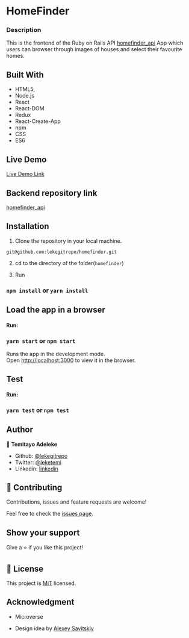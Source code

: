 # HomeFinder

### Description
This is the frontend of the Ruby on Rails API [homefinder_api](https://github.com/lekegitrepo/homefinder_api/tree/homefinder_api) App which users can browser through images of houses and select their favourite homes.

## Built With

- HTML5,
- Node.js
- React
- React-DOM
- Redux
- React-Create-App
- npm
- CSS
- ES6

## Live Demo

[Live Demo Link]( https://homefinderapp.netlify.app/)

## Backend repository link
[homefinder_api](https://github.com/lekegitrepo/homefinder_api/tree/homefinder_api)

## Installation

1. Clone the repository in your local machine.

```
git@github.com:lekegitrepo/homefinder.git
```
2. cd to the directory of the folder(`homefinder`)

2. Run

### `npm install` or `yarn install`

## Load the app in a browser

#### Run:

### `yarn start` or `npm start`

Runs the app in the development mode.<br />
Open [http://localhost:3000](http://localhost:3000) to view it in the browser.

## Test

#### Run:

### `yarn test` or `npm test`


## Author

👤 **Temitayo Adeleke**

- Github: [@lekegitrepo](https://github.com/lekegitrepo)
- Twitter: [@leketemi](https://twitter.com/leketemi)
- Linkedin: [linkedin](https://www.linkedin.com/in/temitayo-adeleke/)

## 🤝 Contributing

Contributions, issues and feature requests are welcome!

Feel free to check the [issues page](https://github.com/lekegitrepo/homefinder/issues).

## Show your support

Give a ⭐️ if you like this project!

## 📝 License

This project is [MiT](https://opensource.org/licenses/MIT) licensed.

## Acknowledgment

- Microverse

- Design idea by [Alexey Savitskiy](https://www.behance.net/gallery/37706679/Circle-(Landing-page-Dashboard-Mobile-App))